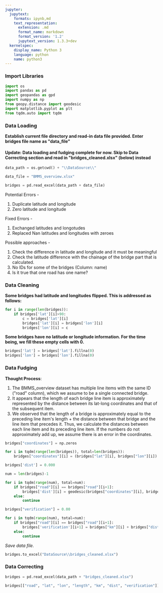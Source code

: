 ```yaml
---
jupyter:
  jupytext:
    formats: ipynb,md
    text_representation:
      extension: .md
      format_name: markdown
      format_version: '1.2'
      jupytext_version: 1.3.3+dev
  kernelspec:
    display_name: Python 3
    language: python
    name: python3
---
```


### Import Libraries

```python
import os
import pandas as pd
import geopandas as gpd
import numpy as np
from geopy.distance import geodesic
import matplotlib.pyplot as plt
from tqdm.auto import tqdm
```

### Data Loading
**Establish current file directory and read-in data file provided. Enter bridges file name as "data_file"**

#### Update: Data loading and fudging complete for now. Skip to Data Correcting section and read in "bridges_cleaned.xlsx" (below) instead

```python
data_path = os.getcwd() + "\\DataSource\\"
```

```python
data_file = "BMMS_overview.xlsx"
```

```python
bridges = pd.read_excel(data_path + data_file)
```

Potential Errors -
1. Duplicate latitude and longitude 
2. Zero latitude and longitude 

Fixed Errors - 
1. Exchanged latitudes and longotudes
2. Replaced Nan latitudes and longitudes with zeroes

Possible approaches - 
1. Check the difference in latitude and longitude and it must be meaningful 
2. Check the latitude difference with the chainage of the bridge part that is calculated. 
3. No IDs for some of the bridges (Column: name)
4. Is it true that one road has one name?


### Data Cleaning
**Some bridges had latitude and longitudes flipped. This is addressed as follows:**

```python
for i in range(len(bridges)):
    if bridges['lat'][i]>90:
        c = bridges['lat'][i] 
        bridges['lat'][i] = bridges['lon'][i] 
        bridges['lon'][i] = c
```

**Some bridges have no latitude or longitude information. For the time being, we fill these empty cells with 0.**

```python
bridges['lat'] = bridges['lat'].fillna(0)
bridges['lon'] = bridges['lon'].fillna(0)
```

### Data Fudging

**Thought Process**:
1. The BMMS_overview dataset has multiple line items with the same ID ("road" column), which we assume to be a single connected bridge.
2. It appears that the length of each bridge line item is approximately represented by the distance between its lat-long coordinates and that of the subsequent item.
3. We observed that the length of a bridge is approximately equal to the preceding line item's length + the distance between that bridge and the line item that precedes it. Thus, we calculate the distances between each line item and its preceding line item. If the numbers do not approximately add up, we assume there is an error in the coordinates.

```python
bridges["coordinates"] = np.zeros

for i in tqdm(range(len(bridges)), total=len(bridges)):
    bridges["coordinates"][i] = (bridges["lat"][i], bridges["lon"][i])
```

```python
bridges['dist'] = 0.000
```

```python
num = len(bridges)-1

for i in tqdm(range(num), total=num):
    if bridges["road"][i] == bridges["road"][i+1]:
        bridges['dist'][i] = geodesic(bridges["coordinates"][i], bridges["coordinates"][i+1]).kilometers
    else:
        continue
```

```python
bridges["verification"] = 0.00
```

```python
for i in tqdm(range(num), total=num):
    if bridges["road"][i] == bridges["road"][i+1]:
        bridges['verification'][i+1] = bridges["km"][i] + bridges["dist"][i]
    else:
        continue
```

*Save data file.*

```python
bridges.to_excel("DataSource\\bridges_cleaned.xlsx")
```

### Data Correcting

```python
bridges = pd.read_excel(data_path + "bridges_cleaned.xlsx")
```

```python
bridges[["road", "lat", "lon", "length", "km", "dist", "verification"]]
```

```python

```
